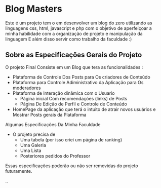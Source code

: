 # Blog Masters

Este é um projeto tem o em desenvolver um blog do zero utilizando as linguagens css, html, javascript e php com o objetivo de aperfeiçoar a minha habilidade com a organização de projeto e manipulação da linguagem E além disso servir como trabalho da faculdade :)
  
 ## Sobre as Especificações Gerais do Projeto
  
 O projeto Final Consiste em um Blog que tera as funcionalidades :
 
   - Plataforma de Controle Dos Posts para Os criadores de Conteúdo
   - Plataforma para Controle Adiministrativo da Aplicação para Os moderadores
   - Plataforma de Interação dinâmica com o Usuario 
     - Página inicial Com recomendações (links) de Posts
     - Página De Edição de Perfil e Controle de Conteúdo
   - HomePage da aplicação que terá o intuito de atrair novos usuários e Mostrar Posts gerais da Plataforma
 
 Algumas Especificações Da Minha Faculdade
 
   - O projeto precisa de 
     - Uma tabela (por isso criei um página de ranking)
     - Uma Galeria
     - Uma Lista
     - Posteriores pedidos do Professor
       
   Essas especificações poderão ou não ser removidas do projeto futuramente.
    
 ..
